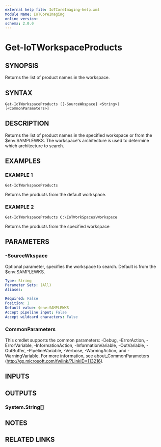 ```yaml
---
external help file: IoTCoreImaging-help.xml
Module Name: IoTCoreImaging
online version:
schema: 2.0.0
---
```


# Get-IoTWorkspaceProducts

## SYNOPSIS
Returns the list of product names in the workspace.

## SYNTAX

```
Get-IoTWorkspaceProducts [[-SourceWkspace] <String>] [<CommonParameters>]
```

## DESCRIPTION
Returns the list of product names in the specified workspace or from the $env:SAMPLEWKS.
The workspace's architecture is used to determine which architecture to search.

## EXAMPLES

### EXAMPLE 1
```
Get-IoTWorkspaceProducts
```

Returns the products from the default workspace.

### EXAMPLE 2
```
Get-IoTWorkspaceProducts C:\IoTWorkSpaces\Workspace
```

Returns the products from the specified workspace

## PARAMETERS

### -SourceWkspace
Optional parameter, specifies the workspace to search.
Default is from the $env:SAMPLEWKS.

```yaml
Type: String
Parameter Sets: (All)
Aliases:

Required: False
Position: 1
Default value: $env:SAMPLEWKS
Accept pipeline input: False
Accept wildcard characters: False
```

### CommonParameters
This cmdlet supports the common parameters: -Debug, -ErrorAction, -ErrorVariable, -InformationAction, -InformationVariable, -OutVariable, -OutBuffer, -PipelineVariable, -Verbose, -WarningAction, and -WarningVariable.
For more information, see about_CommonParameters (http://go.microsoft.com/fwlink/?LinkID=113216).

## INPUTS

## OUTPUTS

### System.String[]

## NOTES

## RELATED LINKS
